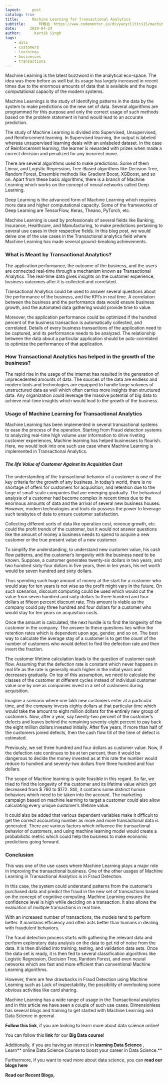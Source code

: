 ```yaml
---
layout:     post
catalog: true
title:      Machine Learning for Transactional Analytics
subtitle:      转载自：https://www.codementor.io/divyacyclitics15/machine-learning-for-transactional-analytics-ubr4w1z1f
date:      2019-04-24
author:      Kartik Singh
tags:
    - data
    - customers
    - learnings
    - businesses
    - transactions
---
```


Machine Learning is the latest buzzword in the analytical eco-space. The idea was there before as well but its usage has largely increased in recent times due to the enormous amounts of data that is available and the huge computational capacity of the modern systems.

Machine Learnings is the study of identifying patterns in the data by the system to make predictions on the new set of data. Several algorithms are programmed for this purpose and only the correct usage of such methods based on the problem statement in hand would lead to an accurate prediction.

The study of Machine Learning is divided into Supervised, Unsupervised, and Reinforcement learning. In Supervised learning, the output is labeled whereas unsupervised learning deals with an unlabeled dataset. In the case of Reinforcement learning, the learner is rewarded with prizes when made a correct decision and penalized for any incorrect move.

There are several algorithms used to make predictions. Some of them Linear, and Logistic Regression, Tree-Based algorithms like Decision Tree, Random Forest, Ensemble methods like Gradient Boost, XGBoost, and so on. Apart from these basic algorithms, there is a branch of Machine Learning which works on the concept of neural networks called Deep Learning.

Deep Learning is the advanced form of Machine Learning which requires more data and higher computational capacity. Some of the frameworks of Deep Learning are TensorFlow, Keras, Theano, PyTorch, etc.

Machine Learning is used by professionals of several fields like Banking, Insurance, Healthcare, and Manufacturing, to make predictions pertaining to several use cases in their respective fields. In this blog post, we would delve one of the use cases in the Transactional analytics field where Machine Learning has made several ground-breaking achievements.

###  

###  **What is Meant by Transactional Analytics?**

The application performance, the outcome of the business, and the users are connected real-time through a mechanism known as Transactional Analytics. The real-time data gives insights on the customer experience, business outcomes after it is collected and correlated.

Transactional Analytics could be used to answer several questions about the performance of the business, and the KPI’s in real time. A correlation between the business and the performance data would ensure business growth, and the automated data gathering would provide time to value.

Moreover, the application performance could be optimized if the hundred percent of the business transaction is automatically collected, and correlated. Details of every business transactions of the application need to be captured, and its performance needs to be analyzed. The relationship between the data about a particular application should be auto-correlated to optimize the performance of that application.

###  

###  **How Transactional Analytics has helped in the growth of the business?**

The rapid rise in the usage of the internet has resulted in the generation of unprecedented amounts of data. The sources of the data are endless and modern tools and technologies are equipped to handle large volumes of unstructured data as well which often carries more insights than structured data. Any organization could leverage the massive potential of big data to achieve real-time insights which would lead to the growth of the business.

###  

###  **Usage of Machine Learning for Transactional Analytics**

Machine Learning has been implemented in several transactional systems to ease the process of the operation. Starting from Fraud detection systems to analyzing real-time high volume user information to drive riveting customer experiences, Machine learning has helped businesses to flourish. Here, we would look into one such use case where Machine Learning is implemented in Transactional Analytics.

#####  

#####  **The life Value of Customer Against its Acquisition Cost**

The understanding of the transactional behavior of a customer is one of the key criteria for the growth of any business. In today’s world, there is no shortage of offers for customers for acquisition, and retention due to the large of small-scale companies that are emerging gradually. The behavioral analysis of a customer had become complex in recent times due to the enormous amounts of data and the arrival of several new business houses. However, modern technologies and tools do possess the power to leverage such terabytes of data to ensure customer satisfaction.

Collecting different sorts of data like operation cost, revenue growth, etc. could the profit trends of the customer, but it would not answer questions like the amount of money a business needs to spend to acquire a new customer or the true present value of a new customer.

To simplify the understanding, to understand new customer value, his cash flow patterns, and the customer’s longevity with the business need to be known. Suppose, a customer generates twenty-six dollars in two years, and two hundred sixty-four dollars in five years, then in ten years, his net worth would be seven hundred and sixty dollars.

Thus spending such huge amount of money at the start for a customer who would stay for ten years is not wise as the profit might vary in the future. On such scenarios, discount computing could be used which would cut the value from seven hundred and sixty dollars to three hundred and four dollars at fifteen percent discount rate. This amount is viable as the company could pay three hundred and four dollars for a customer who would stay for ten years on acquisition costs.

Once the amount is calculated, the next hurdle is to find the longevity of the customer in the company. The answer to these questions lies within the retention rates which is dependent upon age, gender, and so on. The best way to calculate the average stay of a customer is to get the count of the number of customers who would defect to find the defection rate and then invert the fraction.

The customer lifetime calculation leads to the question of customer cash flow. Assuming that the defection rate is constant which never happens in real life as the rate is generally much higher in the initial years and decreases gradually. On top of this assumption, we need to calculate the classes of the customer at different cycles instead of individual customer value one by one as companies invest in a set of customers during acquisition.

Imagine a scenario where one lakh new customers enter at a particular time, and the company invests eighty dollars at that particular time which would take the amount to eight million dollars for the entirely new group of customers. Now, after a year, say twenty-two percent of the customer’s defects and leaves behind the remaining seventy-eight percent to pay back the eight million dollars invested initially. After five years, if more than half of the customers joined defects, then the cash flow till of the time of defect is estimated.

Previously, we set three hundred and four dollars as customer value. Now, if the defection rate continues to be at ten percent, then it would be dangerous to decide the money invested as at this rate the number would reduce to hundred and seventy-two dollars from three hundred and four dollars.

The scope of Machine learning is quite feasible in this regard. So far, we tried to find the longevity of the customer and its lifetime value which got decreased from $ 760 to $172. Still, it contains some distinct human behaviors which need to be taken into the account. The marketing campaign based on machine learning to target a customer could also allow calculating every unique customer’s lifetime value.

It could also be added that various dependent variables make it difficult to get the correct accounting number as more and more transactional data is generated. There are various factors which influence the transactional behavior of customers, and using machine learning model would create a probabilistic metric which could help the business to make economic predictions going forward.

###  

###  **Conclusion**

This was one of the use cases where Machine Learning plays a major role in improving the transactional business. One of the other usages of Machine Learning in Transactional Analytics is in Fraud Detection.

In this case, the system could understand patterns from the customer’s purchased data and predict the fraud in the new set of transactions based on the concept of cognitive computing. Machine Learning ensures the confidence level is high while deciding on a transaction. It also allows the evaluation of multiple transactions in real time.

With an increased number of transactions, the models tend to perform better. It maintains efficiency and often acts better than humans in dealing with fraudulent behaviors.

The fraud detection process starts with gathering the relevant data and perform exploratory data analysis on the data to get rid of noise from the data. It is then divided into training, testing, and validation data sets. Once the data set is ready, it is then fed to several classification algorithms like Logistic Regression, Decision Tree, Random Forest, and even neural networks which are fast and more efficient than conventional Machine Learning algorithms.

However, there are few drawbacks in Fraud Detection using Machine Learning such as Lack of inspectability, the possibility of overlooking some obvious activities like card sharing.

Machine Learning has a wide range of usage in the Transactional analytics and in this article we have seen a couple of such use cases. Dimensionless has several blogs and training to get started with Machine Learning and Data Science in general.

**Follow this link**, if you are looking to learn more about data science online!

You can follow this **link** for our **Big Data course**!

Additionally, if you are having an interest in **learning Data Science** , Learn** online Data Science Course to boost your career in Data Science.**

Furthermore, if you want to read more about data science, you can **read our blogs here**

**Read our Recent Blogs,**
